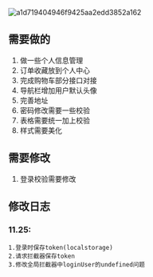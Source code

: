 ![a1d719404946f9425aa2edd3852a162](https://user-images.githubusercontent.com/76742505/211195999-243d6cd5-1cb3-4976-b3d9-53eca0dbf5c2.png)


## 需要做的
1. 做一些个人信息管理
2. 订单收藏放到个人中心
3. 完成购物车部分接口对接
4. 导航栏增加用户默认头像
5. 完善地址
6. 密码修改需要一些校验
7. 表格需要统一加上校验
8. 样式需要美化

## 需要修改
1. 登录校验需要修改

## 修改日志
### 11.25: 
    1.登录时保存token(localstorage)
    2.请求拦截器保存token
    3.修改全局拦截器中loginUser的undefined问题
